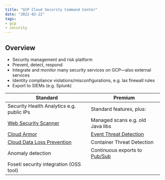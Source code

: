 ```yaml
---
title: "GCP Cloud Security Command Center"
date: "2022-02-22"
tags:
- gcp
- security
---
```


## Overview

- Security management and risk platform
- Prevent, detect, respond
- Integrate and monitor many security services on GCP—also external services
- Identity compliance violations/misconfigurations, e.g. lax firewall rules
- Export to SIEMs (e.g. Splunk)

| Standard                                                                      | Premium                                                             |
| ----------------------------------------------------------------------------- | ------------------------------------------------------------------- |
| Security Health Analytics e.g. public IPs                                     | Standard features, plus:                                            |
| [Web Security Scanner](notes/GCP%20Web%20Security%20Scanner.md)               | Managed scans e.g. old Java libs                                    |
| [Cloud Armor](notes/GCP%20Cloud%20Armor.md)                                   | [Event Threat Detection](notes/GCP%20Event%20Threat%20Detection.md) |
| [Cloud Data Loss Prevention](notes/GCP%20Cloud%20Data%20Loss%20Prevention.md) | Container Threat Detection                                          |
| Anomaly detection                                                             | Continuous exports to [Pub/Sub](notes/GCP%20Pub%20Sub.md)           |
| Foseti security integration (OSS tool)                                        |                                                                     |
